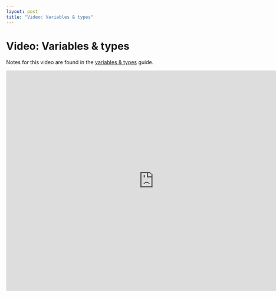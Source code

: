 ```yaml
---
layout: post
title: "Video: Variables & types"
---
```


# Video: Variables & types

Notes for this video are found in the
[variables & types](/guides/2015-08-30-variables-types.html) guide.

<div style="text-align: center">
<iframe src="http://player.vimeo.com/video/58274935?title=0&amp;byline=0&amp;portrait=0&amp;color=ffffff" width="800" height="600" frameborder="0" webkitAllowFullScreen mozallowfullscreen allowFullScreen></iframe>
</div>


